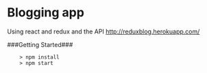 # Blogging app

Using react and redux and the API http://reduxblog.herokuapp.com/

###Getting Started###

```
	> npm install
	> npm start
```
